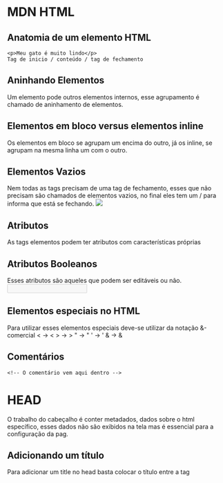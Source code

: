 # MDN HTML

## Anatomia de um elemento HTML
    <p>Meu gato é muito lindo</p>
    Tag de inicio / conteúdo / tag de fechamento
## Aninhando Elementos
Um elemento pode outros elementos internos, esse agrupamento é chamado de aninhamento
de elementos.
## Elementos em bloco versus elementos inline
Os elementos em bloco se agrupam um encima do outro, já os inline, se agrupam na 
mesma linha um com o outro.
## Elementos Vazios
Nem todas as tags precisam de uma tag de fechamento, esses que não precisam são
chamados de elementos vazios, no final eles tem um / para informa que está se fechando.
    <img src="url" />
## Atributos
As tags elementos podem ter atributos com características próprias
    <p class="class é o atributo"> 

## Atributos Booleanos
Esses atributos são aqueles que podem ser editáveis ou não.
    <input type="text" disabled="disabled">
## Elementos especiais no HTML
Para utilizar esses elementos especiais deve-se utilizar da notação &-comercial
    < -> &lt; 
    > -> &gt;
    " -> &quot;
    ' -> &apos;
    & -> &amp;
## Comentários
    <!-- O comentário vem aqui dentro -->

# HEAD 
O trabalho do cabeçalho é conter metadados, dados sobre o html específico, esses 
dados não são exibidos na tela mas é essencial para a configuração da pag.
## Adicionando um título
Para adicionar um title no head basta colocar o título entre a tag <title>
A tag <title> também é utilizada para dar o nome aos favoritos, quando o 
usuário define essa página como favorito. Também aparecem nos buscadores

## Metadados: o elemento <meta>
Definir a codificação de caracteres <meta charset="utf-8">
É uma boa prática utilizar dessa configuração, pois assim o seu site pode ser
lido em qualquer idioma humano, pois a codificação utf-8 é a codificação
universal.
Muitos elementos meta possuem o atributo name e content
name -> Informa uqe tipo de metadados está sendo utilizado
content -> Informa o conteúdo desse metadado.
<meta name="author" content="Tiago Neves">
<meta name="description" content="Esse é um dos primeiros sites">
Essas formas de definir os metadados fazem parte das atividades de SEO, que 
tem como fundamentos a habilidade de tornar as páginas mais relevantes
para os buscadores.

## Outros tipos de metadados
É possível utilizar metadados criados por empresas, para que quando o seu site
for linkado nesses sistemas o próprio sistema pode renderizar o que você 
definiu no metadado do seu site.
Existe também o favicon, em que se define uma imagem .ico para poder utilizar
essa imagem no lado do titulo e também na parte de favoritos.
<link rel="shortcut icon" href="favicon.ico" type="image/x-icon">

## CSS e JavaScript
CSS -> Definido no head para poder carregar os estilos junto com as pags
JavaScript -> Recomenda-se colocar no final da pag, para que o html e css carregue antes de realizar alguma operação com JS.

# Fundamentos do texto em HTML
## O básico: Cabeçalhos e Parágrafos
<p> -> Parágrafos
<h1> -> Títulos e subtítulos
Necessário para os temos de SEO. Basicamente é necessário também para questão de
acessibilidade e também para uma fácil estilização do site.

## Por que precisamos de semântica?
Para estabelecer um padrão de leitura pelos browsers e também pelo SEO.
Além de considerar a acessibilidade do site.
No caso, é possível utilizar qualquer elemento e estilizar em CSS, mas esse 
elemento perde o sentido semântico e nem os SEO e os sistemas de leitura de 
tela para deficientes visuais irá entender o que aquele elemento é.

## Listas
<ul> -> Listas não ordenadas
<li> -> Cada item da lista
<ol> -> Lista ordenada
É possível aninhar listas, utilizando tipo de listas diferentes.

## Importância e Ênfase
<strong> -> Importância no conteúdo
<em> -> Ênfase para o que está sendo dito.
Não se deve mais utilizar <b> ou <i>, pois isso não trás nenhum função semântica
ao código html. Utilizado apenas para estilizar quando o CSS não era tão presente
assim. Portante deve-se escapar dessas tags de apresentação.

# Criando Hyperlinks

## O que é um hiperlink
São utilizados para conectar outros sites e apps, com o intuito de demonstrar 
uma informação mais detalhada em determinado site ou apenas servir uma referência
externa. Seu principal intuito é conectar sites.

<a href="url" title="Pequeno titulo ao deixar o mouse hover">
É possível transformar imagens em links, na verdade é possível transformar 
qualquer coisa em link, basta cobrir o seu elemento com a tag <a> a</a>
